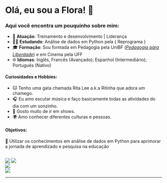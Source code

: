 # Olá, eu sou a Flora! 🌻

### Aqui você encontra um pouquinho sobre mim:

- 🔭 **Atuação**: Treinamento e desenvolvimento | Liderança  
- 👩‍💻 **Estudando**: Análise de dados em Python pela { Reprograma }
- 🎓 **Formação**: Sou formada em Pedagogia pela UniBF ([*Pedagogia para Liberdade*](https://www.pedagogiaparaliberdade.com/)) e em Cinema pela UFF  
- 🌐 **Idiomas**: Inglês, Francês (Avançado); Espanhol (Intermediário); Português (Nativo)  


#### Curiosidades e Hobbies: 

- 🐱 Tenho uma gata chamada Rita Lee a.k.a Ritinha que adora um chamego.
- 🎧 Eu amo escutar música e faço basicamente todas as atividades do dia com um sonzinho.
- 🎫 Gosto muito de ir em shows.
- 🌍 Amo conhecer diferentes culturas e pessoas.
 

#### Objetivos: 
🌟 Utilizar os conhecimentos em análise de dados em Python para aprimorar a jornada de aprendizado e pesquisa na educação

##

<div>
  <a href="https://github.com/floracanabrava">
  <img align='left' loading="lazy" heigth='180em' src= 'https://github-readme-stats.vercel.app/api?username=floracanabrava&show_icons=true&theme=catppuccin_mocha' />

<div>
  <a href="https://www.linkedin.com/in/floracanabrava/" target="_blank"><img loading="lazy" src="https://img.shields.io/badge/-LinkedIn-%230077B5?style=for-the-badge&logo=linkedin&logoColor=white" target="_blank"></a>   
<div>
  <a href = "mailto:floracanabrava@gmail.com"><img loading="lazy" src="https://img.shields.io/badge/Gmail-D14836?style=for-the-badge&logo=gmail&logoColor=white" target="_blank"></a>
<div>
  <a href = 'https://open.spotify.com/user/12143830282' target='_blank'><img src='https://img.shields.io/badge/Spotify-1ED760?&style=for-the-badge&logo=spotify&logoColor=white'></a>


---
